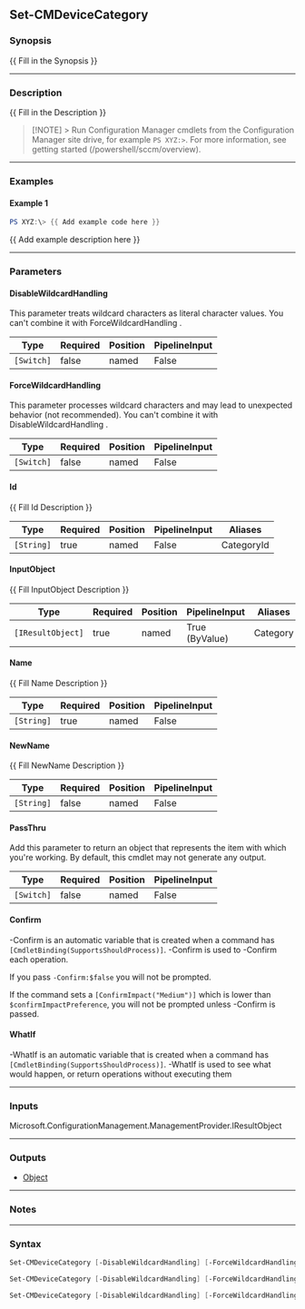 Set-CMDeviceCategory
--------------------




### Synopsis
{{ Fill in the Synopsis }}



---


### Description

{{ Fill in the Description }}



> [!NOTE] > Run Configuration Manager cmdlets from the Configuration Manager site drive, for example `PS XYZ:>`. For more information, see getting started (/powershell/sccm/overview).



---


### Examples
#### Example 1
```PowerShell
PS XYZ:\> {{ Add example code here }}
```
{{ Add example description here }}


---


### Parameters
#### **DisableWildcardHandling**

This parameter treats wildcard characters as literal character values. You can't combine it with ForceWildcardHandling .






|Type      |Required|Position|PipelineInput|
|----------|--------|--------|-------------|
|`[Switch]`|false   |named   |False        |



#### **ForceWildcardHandling**

This parameter processes wildcard characters and may lead to unexpected behavior (not recommended). You can't combine it with DisableWildcardHandling .






|Type      |Required|Position|PipelineInput|
|----------|--------|--------|-------------|
|`[Switch]`|false   |named   |False        |



#### **Id**

{{ Fill Id Description }}






|Type      |Required|Position|PipelineInput|Aliases   |
|----------|--------|--------|-------------|----------|
|`[String]`|true    |named   |False        |CategoryId|



#### **InputObject**

{{ Fill InputObject Description }}






|Type             |Required|Position|PipelineInput |Aliases |
|-----------------|--------|--------|--------------|--------|
|`[IResultObject]`|true    |named   |True (ByValue)|Category|



#### **Name**

{{ Fill Name Description }}






|Type      |Required|Position|PipelineInput|
|----------|--------|--------|-------------|
|`[String]`|true    |named   |False        |



#### **NewName**

{{ Fill NewName Description }}






|Type      |Required|Position|PipelineInput|
|----------|--------|--------|-------------|
|`[String]`|false   |named   |False        |



#### **PassThru**

Add this parameter to return an object that represents the item with which you're working. By default, this cmdlet may not generate any output.






|Type      |Required|Position|PipelineInput|
|----------|--------|--------|-------------|
|`[Switch]`|false   |named   |False        |



#### **Confirm**
-Confirm is an automatic variable that is created when a command has ```[CmdletBinding(SupportsShouldProcess)]```.
-Confirm is used to -Confirm each operation.

If you pass ```-Confirm:$false``` you will not be prompted.


If the command sets a ```[ConfirmImpact("Medium")]``` which is lower than ```$confirmImpactPreference```, you will not be prompted unless -Confirm is passed.

#### **WhatIf**
-WhatIf is an automatic variable that is created when a command has ```[CmdletBinding(SupportsShouldProcess)]```.
-WhatIf is used to see what would happen, or return operations without executing them


---


### Inputs
Microsoft.ConfigurationManagement.ManagementProvider.IResultObject





---


### Outputs
* [Object](https://learn.microsoft.com/en-us/dotnet/api/System.Object)






---


### Notes




---


### Syntax
```PowerShell
Set-CMDeviceCategory [-DisableWildcardHandling] [-ForceWildcardHandling] -Id <String> [-NewName <String>] [-PassThru] [-Confirm] [-WhatIf] [<CommonParameters>]
```
```PowerShell
Set-CMDeviceCategory [-DisableWildcardHandling] [-ForceWildcardHandling] -InputObject <IResultObject> [-NewName <String>] [-PassThru] [-Confirm] [-WhatIf] [<CommonParameters>]
```
```PowerShell
Set-CMDeviceCategory [-DisableWildcardHandling] [-ForceWildcardHandling] -Name <String> [-NewName <String>] [-PassThru] [-Confirm] [-WhatIf] [<CommonParameters>]
```
